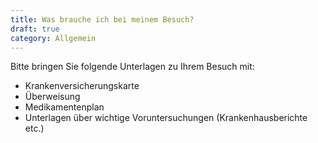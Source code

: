 ```yaml
---
title: Was brauche ich bei meinem Besuch?
draft: true
category: Allgemein
---
```

Bitte bringen Sie folgende Unterlagen zu Ihrem Besuch mit:
- Krankenversicherungskarte
- Überweisung
- Medikamentenplan
- Unterlagen über wichtige Voruntersuchungen (Krankenhausberichte etc.)

